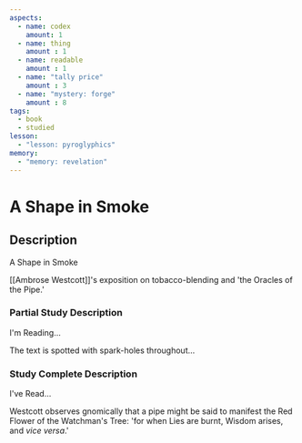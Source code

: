 ```yaml
---
aspects: 
  - name: codex
    amount: 1
  - name: thing
    amount : 1
  - name: readable
    amount : 1
  - name: "tally price"
    amount : 3
  - name: "mystery: forge"
    amount : 8
tags:
  - book
  - studied
lesson:
  - "lesson: pyroglyphics"
memory:
  - "memory: revelation"
---
```


# A Shape in Smoke

## Description
A Shape in Smoke

[[Ambrose Westcott]]'s exposition on tobacco-blending and 'the Oracles of the Pipe.'
### Partial Study Description
I'm Reading...

The text is spotted with spark-holes throughout…
### Study Complete Description
I've Read...

Westcott observes gnomically that a pipe might be said to manifest the Red Flower of the Watchman's Tree: 'for when Lies are burnt, Wisdom arises, and <i>vice versa</i>.'